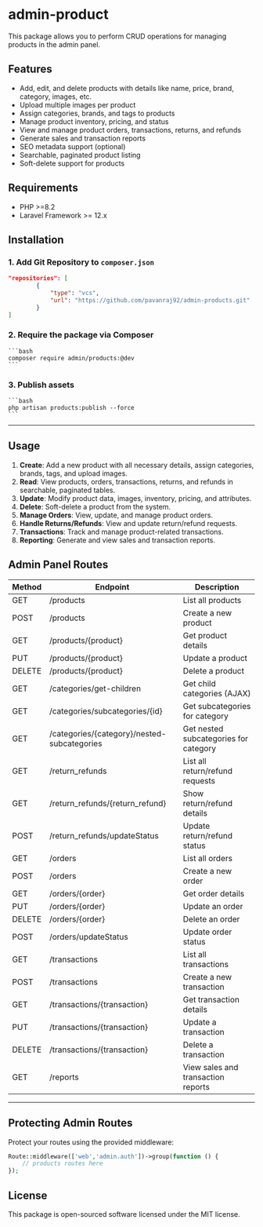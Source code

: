 # admin-product

This package allows you to perform CRUD operations for managing products in the admin panel.

## Features

- Add, edit, and delete products with details like name, price, brand, category, images, etc.
- Upload multiple images per product
- Assign categories, brands, and tags to products
- Manage product inventory, pricing, and status
- View and manage product orders, transactions, returns, and refunds
- Generate sales and transaction reports
- SEO metadata support (optional)
- Searchable, paginated product listing
- Soft-delete support for products

## Requirements

- PHP >=8.2
- Laravel Framework >= 12.x

## Installation

### 1. Add Git Repository to `composer.json`

```json
"repositories": [
        {
            "type": "vcs",
            "url": "https://github.com/pavanraj92/admin-products.git"
        }
]
```

### 2. Require the package via Composer
    ```bash
    composer require admin/products:@dev
    ```

### 3. Publish assets
    ```bash
    php artisan products:publish --force
    ```
---


## Usage

1. **Create**: Add a new product with all necessary details, assign categories, brands, tags, and upload images.
2. **Read**: View products, orders, transactions, returns, and refunds in searchable, paginated tables.
3. **Update**: Modify product data, images, inventory, pricing, and attributes.
4. **Delete**: Soft-delete a product from the system.
5. **Manage Orders**: View, update, and manage product orders.
6. **Handle Returns/Refunds**: View and update return/refund requests.
7. **Transactions**: Track and manage product-related transactions.
8. **Reporting**: Generate and view sales and transaction reports.

## Admin Panel Routes

| Method | Endpoint                                 | Description                              |
| ------ | ---------------------------------------- | ---------------------------------------- |
| GET    | /products                                | List all products                        |
| POST   | /products                                | Create a new product                     |
| GET    | /products/{product}                      | Get product details                      |
| PUT    | /products/{product}                      | Update a product                         |
| DELETE | /products/{product}                      | Delete a product                         |
| GET    | /categories/get-children                 | Get child categories (AJAX)              |
| GET    | /categories/subcategories/{id}           | Get subcategories for category           |
| GET    | /categories/{category}/nested-subcategories | Get nested subcategories for category    |
| GET    | /return_refunds                          | List all return/refund requests          |
| GET    | /return_refunds/{return_refund}          | Show return/refund details               |
| POST   | /return_refunds/updateStatus             | Update return/refund status              |
| GET    | /orders                                  | List all orders                          |
| POST   | /orders                                  | Create a new order                       |
| GET    | /orders/{order}                          | Get order details                        |
| PUT    | /orders/{order}                          | Update an order                          |
| DELETE | /orders/{order}                          | Delete an order                          |
| POST   | /orders/updateStatus                     | Update order status                      |
| GET    | /transactions                            | List all transactions                    |
| POST   | /transactions                            | Create a new transaction                 |
| GET    | /transactions/{transaction}              | Get transaction details                  |
| PUT    | /transactions/{transaction}              | Update a transaction                     |
| DELETE | /transactions/{transaction}              | Delete a transaction                     |
| GET    | /reports                                 | View sales and transaction reports       |

---

## Protecting Admin Routes

Protect your routes using the provided middleware:

```php
Route::middleware(['web','admin.auth'])->group(function () {
    // products routes here
});
```

## License

This package is open-sourced software licensed under the MIT license.

